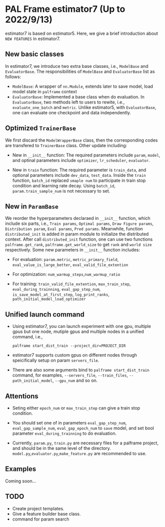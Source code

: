 
# PAL Frame estimator7 (Up to 2022/9/13)

estimator7 is based on estimator5. Here, we give a brief introduction about `NEW FEATURES` in estimator7.


## New basic classes

   In estimator7, we introduce two extra base classes, i.e., `ModelBase` and `EvaluatorBase`. The responsibilities of `ModelBase` and `EvaluatorBase` list as follows:
   -  `ModelBase`: A wrapper of `nn.Module`, extends later to save model, load model state in `palframe` context
   - `EvaluatorBase`: Implemented a base class when do evaluation. In `EvaluatorBase`, two methods left to users to rewite, i.e., `evaluate_one_batch` and `metric`. Unlike estimator5, with `EvaluatorBase`, one can evaluate  one checkpoint and data independently. 

## Optimized  `TrainerBase`
  
  We first discard the `ModelWrapperBase` class, then the corresponding codes are transfered to `TrainerBase` class. Other update including:
  - New in `__init__` function: The required parameters include `param`, `model`, and optinal parameters include `optimizer`, `lr_scheduler`, `evaluator`.

  - New in `train` function: The  required parameter is `train_data`, and optional parameters include `dev_data`,  `test_data`. Inside the `train` function, `batch_id` replaced `smaple num` to participate in  train stop condition and learning rate decay. Using `batch_id`, `param.train_sample_num` is not necessary to set.


## New in `ParamBase`
  We reorder the hyperparameters declaraed in `__init__` function, which include six parts, i.e., `Train params`, `Optimal params`, `Draw Figure params`, `Distribution param`,  `Eval params`, `Pred params`. Meanwhile, function `distributed_init` is added in param module to initialize the distributed context. After call `distributed_init` function, one can use two functions `palframe.get_rank`, `palframe.get_world_size`  to get `rank` and `world size` respectively. Some new parameters in `__init__` function includes:

  - For evaluation: `param.metric`, `metric_primary_field`, `eval_value_is_large_better`, `eval_valid_file_extention`

  - For optimization: `num_warmup_steps`,`num_warmup_ratio`

  - For training: `train_valid_file_extention`, `max_train_step`, `eval_during_trainning`, `eval_gap_step_num`, `is_save_model_at_first_step`, `log_print_ranks`, `path_initial_model_load_optimizer`

   
## Unified launch command

  - Using estimator7, you can launch experiment with one gpu, multiple gpus but one node, mutiple gpus and multiple nodes in a unified command, i.e., 

      ```palframe start_dist_train --project_dir=PROJECT_DIR ```


  - estimator7 supports custom gpus on different nodes through speicifically setup on param `servers_file`. 
  
 -  There are also some arguments bind to `palframe start_dist_train` command, for examples,   `--servers_file`, `--train_files`, `--path_initial_model`, `--gpu_num` and so on.

## Attentions
  - Seting either `epoch_num` or  `max_train_step` can give a train stop condition.
  - You should set one of in parameters `eval_gap_step_num`, `eval_gap_sample_num`, `eval_gap_epoch_num` to `save` model, and set  bool parameter `eval_during_trainning` to do evaluation.

  - Currently, `param.py`,  `train.py` are necessary files for a palframe project, and should be in the same level of the directory. `model.py`,`evaluator.py`,`make_feature.py` are  recommended to use.
  

## Examples
  Coming soon...


## TODO
   - Create project templates.
   - Give a feature builder base class.
   - command for param search 
    

